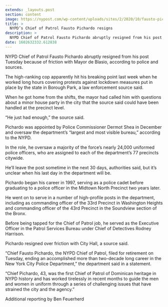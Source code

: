 ```yaml
--- 
extends: _layouts.post 
section: content 
image: https://nypost.com/wp-content/uploads/sites/2/2020/10/fausto-pichardo.jpg?quality=90&strip=all&w=1200 
title: > 
  NYPD’s Chief of Patrol Fausto Pichardo resigns 
description: > 
  NYPD Chief of Patrol Fausto Pichardo abruptly resigned from his post Tuesday because of friction with Mayor de Blasio, according to police and sources.Pichardo was appointed by Police Commissioner Dermot Shea in December and oversaw the department’s “largest and most visible bureau,” according to the NYPD.Pichardo began his career in 1997, serving as a police cadet before graduating to a police officer in the Midtown North Precinct two years later.Before being tapped for the Chief of Patrol job, he served as the Executive Officer in the Patrol Services Bureau under Chief of Detectives Rodney Harrison.“Chief Fausto Pichardo, the NYPD Chief of Patrol, filed for retirement on Tuesday, ending an accomplished more than two-decade long career in the New York City Police Department,” the department said in a statement. 
date: 1602632332.612838 
--- 
```

NYPD Chief of Patrol Fausto Pichardo abruptly resigned from his post Tuesday because of friction with Mayor de Blasio, according to police and sources.

The high-ranking cop apparently hit his breaking point last week when he worked long hours covering protests against lockdown measures put in place by the state in Borough Park, a law enforcement source said.

When he got home from the shifts, the mayor had called him with questions about a minor house party in the city that the source said could have been handled at the precinct level.

“He just had enough,” the source said.

Pichardo was appointed by Police Commissioner Dermot Shea in December and oversaw the department’s “largest and most visible bureau,” according to the NYPD.

In the role, he oversaw a majority of the force’s nearly 24,000 uniformed police officers, who are assigned to each of the department’s 77 precincts citywide.

He’ll leave the post sometime in the next 30 days, authorities said, but it’s unclear when his last day in the department will be.

Pichardo began his career in 1997, serving as a police cadet before graduating to a police officer in the Midtown North Precinct two years later.

He went on to serve in a number of high-profile posts in the department, including as commanding officer of the 33rd Precinct in Washington Heights and commanding officer of the 43rd Precinct in the Soundview section of the Bronx.

Before being tapped for the Chief of Patrol job, he served as the Executive Officer in the Patrol Services Bureau under Chief of Detectives Rodney Harrison.

Pichardo resigned over friction with City Hall, a source said.

“Chief Fausto Pichardo, the NYPD Chief of Patrol, filed for retirement on Tuesday, ending an accomplished more than two-decade long career in the New York City Police Department,” the department said in a statement.

“Chief Pichardo, 43, was the first Chief of Patrol of Dominican heritage in NYPD history and has worked tirelessly in recent months to guide the men and women in uniform through a series of challenging issues that have strained the city and the agency.”

Additional reporting by Ben Feuerherd